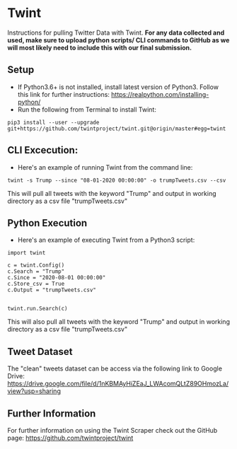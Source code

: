 # Twint
Instructions for pulling Twitter Data with Twint. **For any data collected and used, make sure to upload python scripts/ CLI commands to GitHub as we will most likely need to include this with our final submission.**

## Setup
- If Python3.6+ is not installed, install latest version of Python3. Follow this link for further instructions: https://realpython.com/installing-python/
- Run the following from Terminal to install Twint:
```
pip3 install --user --upgrade git+https://github.com/twintproject/twint.git@origin/master#egg=twint
```

## CLI Excecution:
- Here's an example of running Twint from the command line:
```
twint -s Trump --since "08-01-2020 00:00:00" -o trumpTweets.csv --csv
```
This will pull all tweets with the keyword "Trump" and output in working directory as a csv file "trumpTweets.csv"

## Python Execution
- Here's an example of executing Twint from a Python3 script:
```python3
import twint

c = twint.Config()
c.Search = "Trump"
c.Since = "2020-08-01 00:00:00"
c.Store_csv = True
c.Output = "trumpTweets.csv"


twint.run.Search(c)
```
This will also pull all tweets with the keyword "Trump" and output in working directory as a csv file "trumpTweets.csv"

## Tweet Dataset
The "clean" tweets dataset can be access via the following link to Google Drive:
https://drive.google.com/file/d/1nKBMAyHiZEaJ_LWAcomQLtZ89OHmozLa/view?usp=sharing

## Further Information
For further information on using the Twint Scraper check out the GitHub page: https://github.com/twintproject/twint
